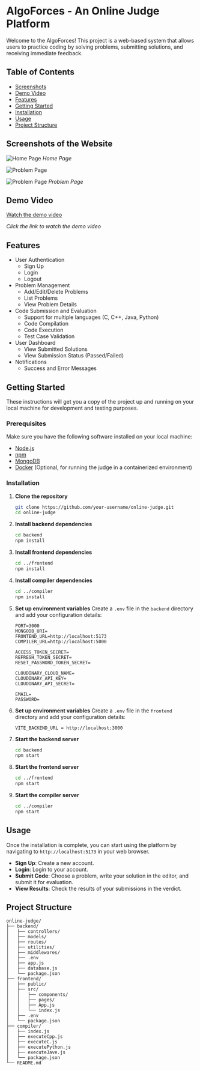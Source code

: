 # AlgoForces - An Online Judge Platform

Welcome to the AlgoForces! This project is a web-based system that allows users to practice coding by solving problems, submitting solutions, and receiving immediate feedback.

## Table of Contents
- [Screenshots](#screenshots-of-the-website)
- [Demo Video](#demo-video)
- [Features](#features)
- [Getting Started](#getting-started)
- [Installation](#installation)
- [Usage](#usage)
- [Project Structure](#project-structure)

## Screenshots of the Website
![Home Page](https://res.cloudinary.com/dftyqcjar/image/upload/v1717879687/MyStorage/xdjyw7mxegrcboth3k42.png)
*Home Page*

![Problem Page](https://res.cloudinary.com/dftyqcjar/image/upload/v1717879687/MyStorage/qdjfrneb8uurqysj8k4v.png)

![Problem Page](https://res.cloudinary.com/dftyqcjar/image/upload/v1717879687/MyStorage/xpmim1rosaztcvhdi8rx.png)
*Problem Page*

## Demo Video

[Watch the demo video](https://www.loom.com/share/10678c1fff49486d9a2d6460cc91071e?sid=94fd7034-fb5c-4fd4-9a3c-1870aa323a0c)

*Click the link to watch the demo video*

## Features
- User Authentication
  - Sign Up
  - Login
  - Logout
- Problem Management
  - Add/Edit/Delete Problems
  - List Problems
  - View Problem Details
- Code Submission and Evaluation
  - Support for multiple languages (C, C++, Java, Python)
  - Code Compilation
  - Code Execution
  - Test Case Validation
- User Dashboard
  - View Submitted Solutions
  - View Submission Status (Passed/Failed)
- Notifications
  - Success and Error Messages

## Getting Started

These instructions will get you a copy of the project up and running on your local machine for development and testing purposes.

### Prerequisites

Make sure you have the following software installed on your local machine:
- [Node.js](https://nodejs.org/en/)
- [npm](https://www.npmjs.com/)
- [MongoDB](https://www.mongodb.com/)
- [Docker](https://www.docker.com/) (Optional, for running the judge in a containerized environment)

### Installation

1. **Clone the repository**
    ```bash
    git clone https://github.com/your-username/online-judge.git
    cd online-judge
    ```

2. **Install backend dependencies**
    ```bash
    cd backend
    npm install
    ```

3. **Install frontend dependencies**
    ```bash
    cd ../frontend
    npm install
    ```

4. **Install compiler dependencies**
    ```bash
    cd ../compiler
    npm install
    ```

5. **Set up environment variables**
    Create a `.env` file in the `backend` directory and add your configuration details:
    ```env
    PORT=3000
    MONGODB_URI=
    FRONTEND_URL=http://localhost:5173
    COMPILER_URL=http://localhost:5000

    ACCESS_TOKEN_SECRET=
    REFRESH_TOKEN_SECRET=
    RESET_PASSWORD_TOKEN_SECRET=

    CLOUDINARY_CLOUD_NAME=
    CLOUDINARY_API_KEY=
    CLOUDINARY_API_SECRET=

    EMAIL= 
    PASSWORD= 
    ```

6. **Set up environment variables**
    Create a `.env` file in the `frontend` directory and add your configuration details:
    ```env
    VITE_BACKEND_URL = http://localhost:3000
    ```

7. **Start the backend server**
    ```bash
    cd backend
    npm start
    ```

8. **Start the frontend server**
    ```bash
    cd ../frontend
    npm start
    ```

9. **Start the compiler server**
    ```bash
    cd ../compiler
    npm start
    ```

## Usage

Once the installation is complete, you can start using the platform by navigating to `http://localhost:5173` in your web browser.

- **Sign Up**: Create a new account.
- **Login**: Login to your account.
- **Submit Code**: Choose a problem, write your solution in the editor, and submit it for evaluation.
- **View Results**: Check the results of your submissions in the verdict.

## Project Structure

```plaintext
online-judge/
├── backend/
│   ├── controllers/
│   ├── models/
│   ├── routes/
│   ├── utilities/
│   ├── middlewares/
│   ├── .env
│   ├── app.js
│   ├── database.js
│   └── package.json
├── frontend/
│   ├── public/
│   ├── src/
│   │   ├── components/
│   │   ├── pages/
│   │   ├── App.js
│   │   └── index.js
│   ├── .env
│   └── package.json
├── compiler/
│   ├── index.js
│   ├── executeCpp.js
│   ├── executeC.js
│   ├── executePython.js
│   ├── executeJave.js
│   └── package.json
└── README.md
